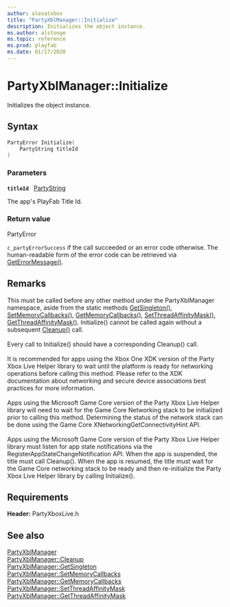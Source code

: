 ```yaml
---
author: alexatxbox
title: "PartyXblManager::Initialize"
description: Initializes the object instance.
ms.author: alstonge
ms.topic: reference
ms.prod: playfab
ms.date: 01/17/2020
---
```


# PartyXblManager::Initialize  

Initializes the object instance.  

## Syntax  
  
```cpp
PartyError Initialize(  
    PartyString titleId  
)  
```  
  
### Parameters  
  
**`titleId`** &nbsp; [PartyString](../../../../../networking/reference/typedefs.md)  
  
The app's PlayFab Title Id.  
  
  
### Return value  
PartyError
  
```c_partyErrorSuccess``` if the call succeeded or an error code otherwise. The human-readable form of the error code can be retrieved via [GetErrorMessage()](partyxblmanager_geterrormessage.md).
  
## Remarks  
  
This must be called before any other method under the PartyXblManager namespace, aside from the static methods [GetSingleton()](partyxblmanager_getsingleton.md), [SetMemoryCallbacks()](partyxblmanager_setmemorycallbacks.md), [GetMemoryCallbacks()](partyxblmanager_getmemorycallbacks.md), [SetThreadAffinityMask()](partyxblmanager_setthreadaffinitymask.md), [GetThreadAffinityMask()](partyxblmanager_getthreadaffinitymask.md). Initialize() cannot be called again without a subsequent [Cleanup()](partyxblmanager_cleanup.md) call. <br /><br /> Every call to Initialize() should have a corresponding Cleanup() call.   <br /><br /> It is recommended for apps using the Xbox One XDK version of the Party Xbox Live Helper library to wait until the platform is ready for networking operations before calling this method. Please refer to the XDK documentation about networking and secure device associations best practices for more information.   <br /><br /> Apps using the Microsoft Game Core version of the Party Xbox Live Helper library will need to wait for the Game Core Networking stack to be initialized prior to calling this method. Determining the status of the network stack can be done using the Game Core XNetworkingGetConnectivityHint API.   <br /><br /> Apps using the Microsoft Game Core version of the Party Xbox Live Helper library must listen for app state notifications via the RegisterAppStateChangeNotification API. When the app is suspended, the title must call Cleanup(). When the app is resumed, the title must wait for the Game Core networking stack to be ready and then re-initialize the Party Xbox Live Helper library by calling Initialize().
  
## Requirements  
  
**Header:** PartyXboxLive.h
  
## See also  
[PartyXblManager](../partyxblmanager.md)  
[PartyXblManager::Cleanup](partyxblmanager_cleanup.md)  
[PartyXblManager::GetSingleton](partyxblmanager_getsingleton.md)  
[PartyXblManager::SetMemoryCallbacks](partyxblmanager_setmemorycallbacks.md)  
[PartyXblManager::GetMemoryCallbacks](partyxblmanager_getmemorycallbacks.md)  
[PartyXblManager::SetThreadAffinityMask](partyxblmanager_setthreadaffinitymask.md)  
[PartyXblManager::GetThreadAffinityMask](partyxblmanager_getthreadaffinitymask.md)
  
  
